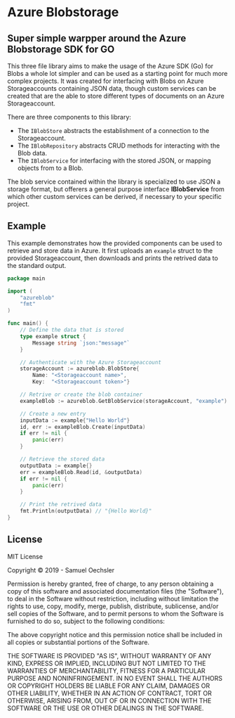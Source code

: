 # Azure Blobstorage

## Super simple warpper around the Azure Blobstorage SDK for GO

This three file library aims to make the usage of the Azure SDK (Go) for Blobs a whole lot simpler and can be used as a starting point for much more complex projects. It was created for interfacing with Blobs on Azure Storageaccounts containing JSON data, though custom services can be created that are the able to store different types of documents on an Azure Storageaccount.

There are three components to this library:

- The `IBlobStore` abstracts the establishment of a connection to the Storageaccount.
- The `IBlobRepository` abstracts CRUD methods for interacting with the Blob data.
- The `IBlobService` for interfacing with the stored JSON, or mapping objects from to a Blob.

The blob service contained within the library is specialized to use JSON a storage format, but offerers a general purpose interface **IBlobService** from which other custom services can be derived, if necessary to your specific project.

## Example

This example demonstrates how the provided components can be used to retrieve and store data in Azure. It first uploads an `example` struct to the provided Storageaccount, then downloads and prints the retrived data to the standard output.

```go
package main

import (
    "azureblob"
    "fmt"
)

func main() {
    // Define the data that is stored
    type example struct {
        Message string `json:"message"`
    }

    // Authenticate with the Azure Storageaccount
    storageAccount := azureblob.BlobStore{
        Name: "<Storageaccount name>",
        Key:  "<Storageaccount token>"}

    // Retrive or create the blob container
    exampleBlob := azureblob.GetBlobService(storageAccount, "example")

    // Create a new entry
    inputData := example{"Hello World"}
    id, err := exampleBlob.Create(inputData)
    if err != nil {
        panic(err)
    }

    // Retrieve the stored data
    outputData := example{}
    err = exampleBlob.Read(id, &outputData)
    if err != nil {
        panic(err)
    }

    // Print the retrived data
    fmt.Println(outputData) // "{Hello World}"
}
```

## License

MIT License

Copyright &copy; 2019 - Samuel Oechsler

Permission is hereby granted, free of charge, to any person obtaining a copy
of this software and associated documentation files (the "Software"), to deal
in the Software without restriction, including without limitation the rights
to use, copy, modify, merge, publish, distribute, sublicense, and/or sell
copies of the Software, and to permit persons to whom the Software is
furnished to do so, subject to the following conditions:

The above copyright notice and this permission notice shall be included in all
copies or substantial portions of the Software.

THE SOFTWARE IS PROVIDED "AS IS", WITHOUT WARRANTY OF ANY KIND, EXPRESS OR
IMPLIED, INCLUDING BUT NOT LIMITED TO THE WARRANTIES OF MERCHANTABILITY,
FITNESS FOR A PARTICULAR PURPOSE AND NONINFRINGEMENT. IN NO EVENT SHALL THE
AUTHORS OR COPYRIGHT HOLDERS BE LIABLE FOR ANY CLAIM, DAMAGES OR OTHER
LIABILITY, WHETHER IN AN ACTION OF CONTRACT, TORT OR OTHERWISE, ARISING FROM,
OUT OF OR IN CONNECTION WITH THE SOFTWARE OR THE USE OR OTHER DEALINGS IN THE
SOFTWARE.

